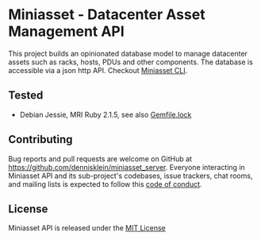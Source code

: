 # Miniasset - Datacenter Asset Management API

This project builds an opinionated database model to manage datacenter assets such as racks, hosts, PDUs and other components. The database is accessible via a json http API. Checkout [Miniasset CLI](https://github.com/dennisklein/miniasset).

## Tested

* Debian Jessie, MRI Ruby 2.1.5, see also [Gemfile.lock](/Gemfile.lock)

## Contributing

Bug reports and pull requests are welcome on GitHub at https://github.com/dennisklein/miniasset_server. Everyone interacting in Miniasset API and its sub-project's codebases, issue trackers, chat rooms, and mailing lists is expected to follow this [code of conduct](/CODE_OF_CONDUCT.md).

## License

Miniasset API is released under the [MIT License](/LICENSE)
